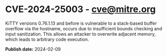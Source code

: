 # CVE-2024-25003 - cve@mitre.org

KiTTY versions 0.76.1.13 and before is vulnerable to a stack-based buffer overflow via the hostname, occurs due to insufficient bounds checking and input sanitization. This allows an attacker to overwrite adjacent memory, which leads to arbitrary code execution.

**Publish date:** 2024-02-09
